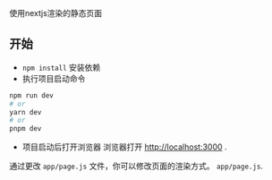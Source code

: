 使用nextjs渲染的静态页面

## 开始
- `npm install`  安装依赖
- 执行项目启动命令

```bash
npm run dev
# or
yarn dev
# or
pnpm dev
```
- 项目启动后打开浏览器
浏览器打开 [http://localhost:3000](http://localhost:3000) .

通过更改 `app/page.js` 文件，你可以修改页面的渲染方式。 `app/page.js`. 

